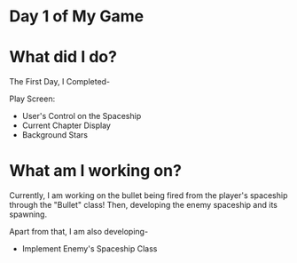 # Day 1 of My Game

# What did I do?

The First Day, I Completed-

Play Screen:

* User's Control on the Spaceship
* Current Chapter Display
* Background Stars 

# What am I working on? 

Currently, I am working on the bullet being fired from the player's spaceship through the "Bullet" class! Then, developing the enemy spaceship and its spawning.

Apart from that, I am also developing-

* Implement Enemy's Spaceship Class
